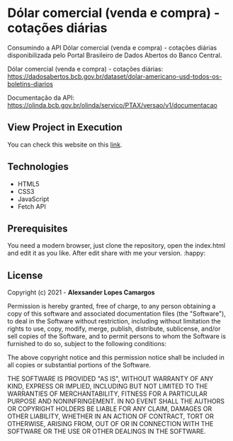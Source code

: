 # Dólar comercial (venda e compra) - cotações diárias

Consumindo a API Dólar comercial (venda e compra) - cotações diárias disponibilizada pelo Portal Brasileiro de
Dados Abertos do Banco Central.

Dólar comercial (venda e compra) - cotações diárias: https://dadosabertos.bcb.gov.br/dataset/dolar-americano-usd-todos-os-boletins-diarios

Documentação da API: https://olinda.bcb.gov.br/olinda/servico/PTAX/versao/v1/documentacao

## View Project in Execution

You can check this website on this [link](https://#).

## Technologies

-   HTML5
-   CSS3
-   JavaScript
-   Fetch API

## Prerequisites

You need a modern browser, just clone the repository, open the index.html
and edit it as you like. After edit share with me your version. :happy:

## License

Copyright (c) 2021 - **Alexsander Lopes Camargos**

Permission is hereby granted, free of charge, to any person obtaining a
copy of this software and associated documentation files (the "Software"),
to deal in the Software without restriction, including without limitation
the rights to use, copy, modify, merge, publish, distribute, sublicense,
and/or sell copies of the Software, and to permit persons to whom the
Software is furnished to do so, subject to the following conditions:

The above copyright notice and this permission notice shall be included in
all copies or substantial portions of the Software.

THE SOFTWARE IS PROVIDED "AS IS", WITHOUT WARRANTY OF ANY KIND, EXPRESS OR
IMPLIED, INCLUDING BUT NOT LIMITED TO THE WARRANTIES OF MERCHANTABILITY,
FITNESS FOR A PARTICULAR PURPOSE AND NONINFRINGEMENT. IN NO EVENT SHALL THE
AUTHORS OR COPYRIGHT HOLDERS BE LIABLE FOR ANY CLAIM, DAMAGES OR OTHER
LIABILITY, WHETHER IN AN ACTION OF CONTRACT, TORT OR OTHERWISE, ARISING
FROM, OUT OF OR IN CONNECTION WITH THE SOFTWARE OR THE USE OR OTHER
DEALINGS IN THE SOFTWARE.
